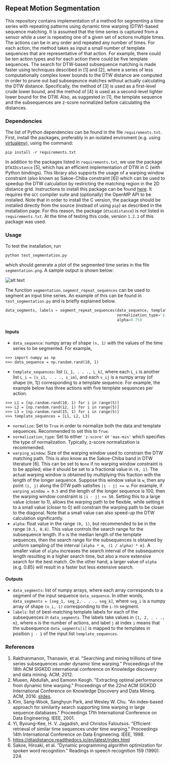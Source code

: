 ## Repeat Motion Segmentation
This repository contains implementation of a method for segmenting a time series with repeating patterns using dynamic time warping (DTW)-based sequence matching. It is assumed that the time series is captured from a sensor while a user is 
repeating one of a given set of actions multiple times. The actions can be in any order and repeated any number of times. For each action, the method takes as input a small number of template sequences that are representative 
of that action. For example, there could be ten action types and for each action there could be five template sequences. The search for DTW-based subsequence matching is made faster using techniques described in [1] and [2], where a 
series of less computationally complex lower bounds to the DTW distance are computed in order to prune out bad subseqeunce matches without actually calculating the DTW distance. Specifically, the method of [3] is used as a first-level 
crude lower bound, and the method of [4] is used as a second-level tighter lower bound for the DTW. Also, as suggested in [1], the template sequence and the subsequences are z-score normalized before calculating the distances.


### Dependencies
The list of Python dependencies can be found in the file `requirements.txt`. First, install the packages, preferably in an isolated enviroment (e.g. using [virtualenv](https://docs.python.org/3/tutorial/venv.html)), 
using the command:
```
pip install -r requirements.txt
```
In addition to the packages listed in `requirements.txt`, we use the package `DTAIDistance` [5], which has an efficient implementation of DTW in C (with Python bindings). This library also supports the usage of a warping window constraint 
(also known as Sakoe-Chiba constraint [6]) which can be used to speedup the DTW calculation by restricting the matching region in the 2D distance grid. Instructions to install this package can be found 
[here](https://dtaidistance.readthedocs.io/en/latest/usage/installation.html). It requires the `GCC` compiler suite and (optionally) the OpenMP API to be installed. Note that in order to install the C version, the package should be 
installed directly from the source (instead of using `pip`) as described in the installation page. For this reason, the package (`dtaidistance`) is not listed in `requirements.txt`. At the time of testing this code, version `1.2.2` 
of this package was used.


### Usage
To test the installation, run
```
python test_segmentation.py
```
which should generate a plot of the segmented time series in the file `segmentation.png`. A sample output is shown below:

![alt text](https://github.com/jayaram-r/repeat_motion_segmentation/blob/master/results/segmentation1.png "segmentation plot")

The function `segmentation.segment_repeat_sequences` can be used to segment an input time series. An example of this can be found in `test_segmentation.py` and is briefly explained below.
```python
data_segments, labels = segment_repeat_sequences(data_sequence, template_sequences, normalize=True, 
                                                 normalization_type='z-score', warping_window=0.5, 
                                                 alpha=0.75)                             
```
#### Inputs
- `data_sequence`: numpy array of shape `(n, 1)` with the values of the time series to be segmented. For example,
```
>>> import numpy as np
>>> data_sequence = np.random.rand(10, 1)
```
- `template_sequences`: list `[L_1, . . ., L_k]`, where each `L_i` is another list `L_i = [s_i1, . . ., s_im]`, and each `s_ij` is a numpy array (of shape (m, 1)) corresponding to a template sequence. For example, the example below has 
three actions with five template sequences per action.
```
>>> L1 = [np.random.rand(10, 1) for i in range(5)]
>>> L2 = [np.random.rand(12, 1) for i in range(5)]
>>> L3 = [np.random.rand(15, 1) for i in range(5)]
>>> template_sequences = [L1, L2, L3]
```
- `normalize`: Set to `True` in order to normalize both the data and template sequences. Recommended to set this to `True`.
- `normalization_type`: Set to either `'z-score'` or `'max-min'` which specifies the type of normalization. Typically, z-score normalization is recommended.
- `warping_window`: Size of the warping window used to constrain the DTW matching path. This is also know as the Sakoe-Chiba band in DTW literature [6]. This can be set to `None` if no warping window
                    constraint is to be applied; else it should be set to a fractional value in `(0, 1]`. The actual warping window is obtained by multiplying this fraction with the length of the
                    longer sequence. Suppose this window value is `w`, then any point `(i, j)` along the DTW path satisfies `|i - j| <= w`. For example, if `warping_window = 0.5` and the length of the longer sequence is 100, then the 
                    warping window constraint is `|i - j| <= 50`. Setting this to a large value (closer to 1), allows the warping path to be flexible, while setting it to a small value (closer to 0) will constrain the warping path 
                    to be closer to the diagonal. Note that a small value can also speed-up the DTW calculation significantly.
- `alpha`: float value in the range `(0, 1)`, but recommended to be in the range `[0.5, 0.8]`. This value controls the search range for the subsequence length. If `m` is the median length of the template sequences, then the search 
           range for the subsequences is obtained by uniform sampling of the interval `[alpha * m, (1 / alpha) * m]`. A smaller value of `alpha` increases the search interval of the subsequence length resulting in a higher search 
           time, but also a more extensive search for the best match. On the other hand, a larger value of `alpha` (e.g. 0.85) will result in a faster but less extensive search.
           
#### Outputs
- `data_segments`: list of numpy arrays, where each array corresponds to a segment of the input sequence `data_sequence`. In other words, `data_segments = [seg_1, seg_2, . . ., seg_k]`, where `seg_i` is a numpy array of shape `(n_i, 1)` 
                   corresponding to the `i-th` segment.
- `labels`: list of best-matching template labels for each of the subsequences in `data_segments`. The labels take values in `{1, 2, . . ., m}`, where `m` is the number of actions, and label `j` at index `i` means that the subsequence
            `data_segments[i]` is mapped to the templates in position `j - 1` of the input list `template_sequences`.


### References
1. Rakthanmanon, Thanawin, et al. "Searching and mining trillions of time series subsequences under dynamic time warping." Proceedings of the 18th ACM SIGKDD international conference on Knowledge discovery and data mining. ACM, 2012.
1. Mueen, Abdullah, and Eamonn Keogh. "Extracting optimal performance from dynamic time warping." Proceedings of the 22nd ACM SIGKDD International Conference on Knowledge Discovery and Data Mining. ACM, 2016. [slides](https://www.cs.unm.edu/~mueen/DTW.pdf).
1. Kim, Sang-Wook, Sanghyun Park, and Wesley W. Chu. "An index-based approach for similarity search supporting time warping in large sequence databases." Proceedings 17th International Conference on Data Engineering. IEEE, 2001.
1. Yi, Byoung-Kee, H. V. Jagadish, and Christos Faloutsos. "Efficient retrieval of similar time sequences under time warping." Proceedings 14th International Conference on Data Engineering. IEEE, 1998.
1. https://dtaidistance.readthedocs.io/en/latest/index.html
1. Sakoe, Hiroaki, et al. "Dynamic programming algorithm optimization for spoken word recognition." Readings in speech recognition 159 (1990): 224.

  
